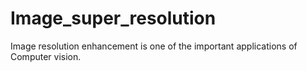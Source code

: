 # Image_super_resolution
Image resolution enhancement is one of the important applications of Computer vision.
